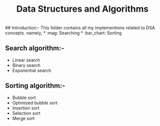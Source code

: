 <h1 align="center">Data Structures and Algorithms</h1><br/>
## Introduction:-
  This folder contains all my implementions related to DSA concepts. namely,
  * :mag: Searching 
  * :bar_chart: Sorting 
  
## Search algorithm:-
  * Linear search
  * Binary search
  * Exponential search
  
## Sorting algorithm:-
  * Bubble sort
  * Optimized bubble sort
  * Insertion sort
  * Selection sort
  * Merge sort

